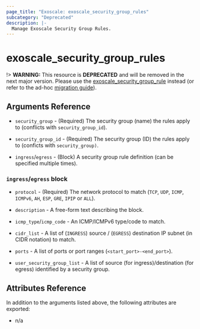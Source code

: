 ```yaml
---
page_title: "Exoscale: exoscale_security_group_rules"
subcategory: "Deprecated"
description: |-
  Manage Exoscale Security Group Rules.
---
```


# exoscale\_security\_group\_rules

!> **WARNING:** This resource is **DEPRECATED** and will be removed in the next major version. Please use the [exoscale_security_group_rule](./security_group_rule.md) instead (or refer to the ad-hoc [migration guide](../guides/migration-of-security-group-rules.md)).


## Arguments Reference

* `security_group` - (Required) The security group (name) the rules apply to (conflicts with `security_group_id`).
* `security_group_id` - (Required) The security group (ID) the rules apply to (conficts with `security_group)`.

* `ingress`/`egress` - (Block) A security group rule definition (can be specified multiple times).

### `ingress`/`egress` block

* `protocol` - (Required) The network protocol to match (`TCP`, `UDP`, `ICMP`, `ICMPv6`, `AH`, `ESP`, `GRE`, `IPIP` or `ALL`).

* `description` - A free-form text describing the block.
* `icmp_type`/`icmp_code` - An ICMP/ICMPv6 type/code to match.

* `cidr_list` - A list of (`INGRESS`) source / (`EGRESS`) destination IP subnet (in CIDR notation) to match.
* `ports` - A list of ports or port ranges (`<start_port>-<end_port>`).
* `user_security_group_list` - A list of source (for ingress)/destination (for egress) identified by a security group.


## Attributes Reference

In addition to the arguments listed above, the following attributes are exported:

* n/a
